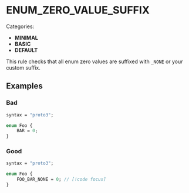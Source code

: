 # ENUM_ZERO_VALUE_SUFFIX

Categories:

- **MINIMAL**
- **BASIC**
- **DEFAULT**

This rule checks that all enum zero values are suffixed with `_NONE` or your custom suffix.

## Examples

### Bad

```proto
syntax = "proto3";

enum Foo {
    BAR = 0;
}
```

### Good

```proto
syntax = "proto3";

enum Foo {
    FOO_BAR_NONE = 0; // [!code focus]
}
```


